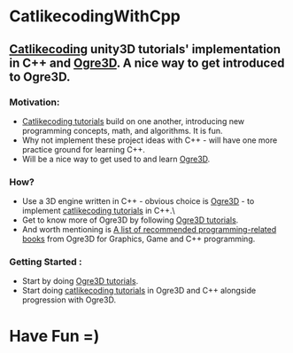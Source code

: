 # CatlikecodingWithCpp
## [Catlikecoding](https://catlikecoding.com/unity/tutorials/) unity3D tutorials' implementation in C++ and [Ogre3D](https://www.ogre3d.org/about). A nice way to get introduced to Ogre3D.

### Motivation:
* [Catlikecoding tutorials](https://catlikecoding.com/unity/tutorials/) build on one another, introducing new programming concepts, math, and algorithms. It is fun.
* Why not implement these project ideas with C++ - will have one more practice ground for learning C++.
* Will be a nice way to get used to and learn [Ogre3D](https://www.ogre3d.org/about).

### How?
* Use a 3D engine written in C++ - obvious choice is [Ogre3D](https://www.ogre3d.org/about) - to implement [catlikecoding tutorials](https://catlikecoding.com/unity/tutorials/) in C++.\
* Get to know more of Ogre3D by following [Ogre3D tutorials](http://wiki.ogre3d.org/Tutorials).
* And worth mentioning is [A list of recommended programming-related books](http://wiki.ogre3d.org/Recommended+reading) from Ogre3D for Graphics, Game and C++ programming.

### Getting Started :
* Start by doing [Ogre3D tutorials](http://wiki.ogre3d.org/Tutorials).
* Start doing [catlikecoding tutorials](https://catlikecoding.com/unity/tutorials/) in Ogre3D and C++ alongside progression with Ogre3D.

# Have Fun =)


